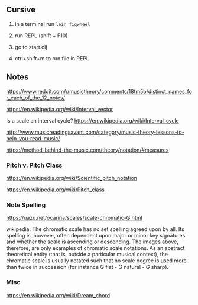 ## Cursive

1. in a terminal run `lein figwheel`

2. run REPL (shift + F10)

3. go to start.clj

4. ctrl+shift+m to run file in REPL




## Notes

https://www.reddit.com/r/musictheory/comments/18tm5b/distinct_names_for_each_of_the_12_notes/

https://en.wikipedia.org/wiki/Interval_vector

Is a scale an interval cycle? https://en.wikipedia.org/wiki/Interval_cycle


http://www.musicreadingsavant.com/category/music-theory-lessons-to-help-you-read-music/

https://method-behind-the-music.com/theory/notation/#measures


### Pitch v. Pitch Class
https://en.wikipedia.org/wiki/Scientific_pitch_notation

https://en.wikipedia.org/wiki/Pitch_class

### Note Spelling

https://uazu.net/ocarina/scales/scale-chromatic-G.html

wikipedia: The chromatic scale has no set spelling agreed upon by all. Its spelling is, however, often dependent upon major or minor key signatures and whether the scale is ascending or descending. The images above, therefore, are only examples of chromatic scale notations. As an abstract theoretical entity (that is, outside a particular musical context), the chromatic scale is usually notated such that no scale degree is used more than twice in succession (for instance G flat - G natural - G sharp).

### Misc

https://en.wikipedia.org/wiki/Dream_chord